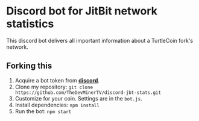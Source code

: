 # Discord bot for JitBit network statistics

This discord bot delivers all important information about a TurtleCoin fork's network.

## Forking this

1. Acquire a bot token from [**discord**](https://discordapp.com/developers/applications).
2. Clone my repository: `git clone https://github.com/TheDevMinerTV/discord-jbt-stats.git`
3. Customize for your coin. Settings are in the `bot.js`.
4. Install dependencies: `npm install`
5. Run the bot: `npm start`
